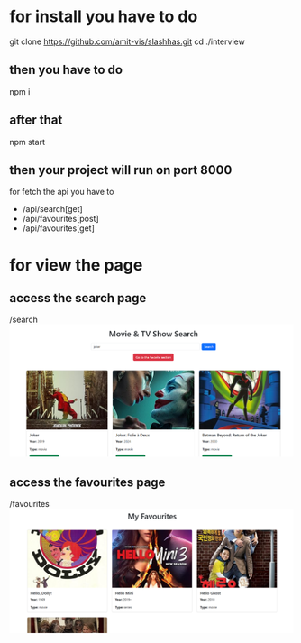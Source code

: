 # for install you have to do
git clone  https://github.com/amit-vis/slashhas.git
cd ./interview

## then you have to do 
npm i 
## after that 
npm start

## then your project will run on port 8000

for fetch the api you have to
* /api/search[get]
* /api/favourites[post]
* /api/favourites[get]


# for view the page
## access the search page
/search
![alt text](image.png)

## access the favourites page
/favourites
![alt text](image-1.png)
